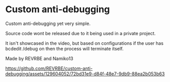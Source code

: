 # Custom anti-debugging
Custom anti-debugging yet very simple.

Source code wont be released due to it being used in a private project.

It isn't showcased in the video, but based on configurations if the user has bcdedit /debug on then the process will terminate itself. 

Made by REVRBE and Namiko13

https://github.com/REVRBE/custom-anti-debugging/assets/129604052/72bd31e9-d84f-48e7-9db9-88ea2b053b63

